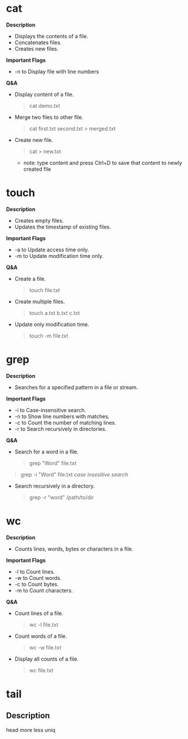 # cat

**Description**
 - Displays the contents of a file.
 - Concatenates files.
 - Creates new files.

**Important Flags**
 - -n to Display file with line numbers

**Q&A**
- Display content of a file.
  
  > cat demo.txt
- Merge two files to other file.
  
  > cat first.txt second.txt > merged.txt
- Create new file.
  
  > cat > new.txt
   - note: type content and press Ctrl+D to save that content to newly created file




# touch

**Description**
 - Creates empty files.
 - Updates the timestamp of existing files.
   
**Important Flags**
 - -a to Update access time only.
 - -m to Update modification time only.

**Q&A**
 - Create a file.

   > touch file.txt
 - Create multiple files.

   > touch a.txt b.txt c.txt
 - Update only modification time.

   > touch -m file.txt




# grep

**Description**
 - Searches for a specified pattern in a file or stream.

**Important Flags**
 - -i to Case-insensitive search.
 - -n to Show line numbers with matches.
 - -c to Count the number of matching lines.
 - -r to Search recursively in directories.

**Q&A**
 - Search for a word in a file.

   > grep "Word" file.txt
  > grep -i "Word" file.txt    _case insesitive search_
 - Search recursively in a directory.

   > grep -r "word" /path/to/dir




# wc

**Description**
 - Counts lines, words, bytes or characters in a file.

**Important Flags**
 - -l to Count lines.
 - -w to Count words.
 - -c to Count bytes.
 - -m to Count characters.

**Q&A**
 - Count lines of a file.

   > wc -l file.txt
 - Count words of a file.

   > wc -w file.txt
 - Display all counts of a file.

   > wc file.txt




# tail

**Description**
 - 
head
more
less
uniq
